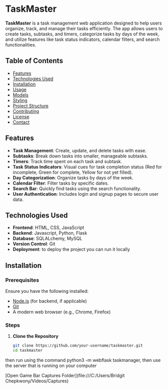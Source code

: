 # TaskMaster

**TaskMaster** is a task management web application designed to help users organize, track, and manage their tasks efficiently. The app allows users to create tasks, subtasks, and timers, categorize tasks by days of the week, and utilize features like task status indicators, calendar filters, and search functionalities.

## Table of Contents

- [Features](#features)
- [Technologies Used](#technologies-used)
- [Installation](#installation)
- [Usage](#usage)
- [Models](#models)
- [Styling](#styling)
- [Project Structure](#project-structure)
- [Contributing](#contributing)
- [License](#license)
- [Contact](#contact)

## Features

- **Task Management**: Create, update, and delete tasks with ease.
- **Subtasks**: Break down tasks into smaller, manageable subtasks.
- **Timers**: Track time spent on each task and subtask.
- **Task Status Indicators**: Visual cues for task completion status (Red for incomplete, Green for complete, Yellow for not yet filled).
- **Day Categorization**: Organize tasks by days of the week.
- **Calendar Filter**: Filter tasks by specific dates.
- **Search Bar**: Quickly find tasks using the search functionality.
- **User Authentication**: Includes login and signup pages to secure user data.

## Technologies Used

- **Frontend**: HTML, CSS, JavaScript
- **Backend**: Javascript, Python, Flask
- **Database**: SQLALchemy, MySQL
- **Version Control**: Git
- **Deployment**: to deploy the project you can run it locally 

## Installation

### Prerequisites

Ensure you have the following installed:

- [Node.js](https://nodejs.org/) (for backend, if applicable)
- [Git](https://git-scm.com/)
- A modern web browser (e.g., Chrome, Firefox)

### Steps

1. **Clone the Repository**

   ```bash
   git clone https://github.com/your-username/taskmaster.git
   cd taskmaster
then run using the command python3 -m webflask taskmanager, then use the server that is running on your computer



[Open Game Bar Captures Folder](file:///C:/Users/Bridgit Chepkwony/Videos/Captures)

